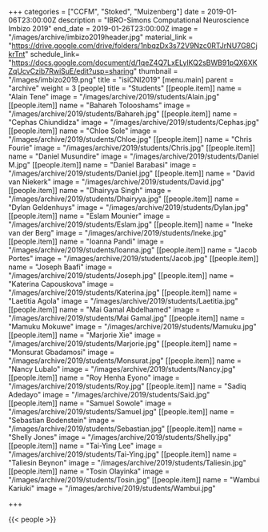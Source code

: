 +++
categories = ["CCFM", "Stoked", "Muizenberg"]
date = 2019-01-06T23:00:00Z
description = "IBRO-Simons Computational Neuroscience Imbizo 2019"
end_date = 2019-01-26T23:00:00Z
image = "/images/archive/imbizo2019header.jpg"
material_link = "https://drive.google.com/drive/folders/1nbqzDx3s72V9Nzc0RTJrNU7G8CjkrTnt"
schedule_link= "https://docs.google.com/document/d/1qeZ4Q7LxELylKQ2sBWB91pQX6XKZqUcvCzib7RwiSuE/edit?usp=sharing"
thumbnail = "/images/imbizo2019.png"
title = "isiCNI2019"
[menu.main]
parent = "archive"
weight = 3
[people]
title = "Students"
[[people.item]]
name = "Alain Tene"
image = "/images/archive/2019/students/Alain.jpg"
[[people.item]]
name = "Bahareh Tolooshams"
image = "/images/archive/2019/students/Bahareh.jpg"
[[people.item]]
name = "Cephas Chiundidza"
image = "/images/archive/2019/students/Cephas.jpg"
[[people.item]]
name = "Chloe Sole"
image = "/images/archive/2019/students/Chloe.jpg"
[[people.item]]
name = "Chris Fourie"
image = "/images/archive/2019/students/Chris.jpg"
[[people.item]]
name = "Daniel Musundire"
image = "/images/archive/2019/students/Daniel M.jpg"
[[people.item]]
name = "Daniel Barabasi"
image = "/images/archive/2019/students/Daniel.jpg"
[[people.item]]
name = "David van Niekerk"
image = "/images/archive/2019/students/David.jpg"
[[people.item]]
name = "Dhairyya Singh"
image = "/images/archive/2019/students/Dhairyya.jpg"
[[people.item]]
name = "Dylan Geldenhuys"
image = "/images/archive/2019/students/Dylan.jpg"
[[people.item]]
name = "Eslam Mounier"
image = "/images/archive/2019/students/Eslam.jpg"
[[people.item]]
name = "Ineke van der Berg"
image = "/images/archive/2019/students/Ineke.jpg"
[[people.item]]
name = "Ioanna Pandi"
image = "/images/archive/2019/students/Ioanna.jpg"
[[people.item]]
name = "Jacob Portes"
image = "/images/archive/2019/students/Jacob.jpg"
[[people.item]]
name = "Joseph Baafi"
image = "/images/archive/2019/students/Joseph.jpg"
[[people.item]]
name = "Katerina Capouskova"
image = "/images/archive/2019/students/Katerina.jpg"
[[people.item]]
name = "Laetitia Agola"
image = "/images/archive/2019/students/Laetitia.jpg"
[[people.item]]
name = "Mai Gamal Abdelhamed"
image = "/images/archive/2019/students/Mai Gamal.jpg"
[[people.item]]
name = "Mamuku Mokuwe"
image = "/images/archive/2019/students/Mamuku.jpg"
[[people.item]]
name = "Marjorie Xie"
image = "/images/archive/2019/students/Marjorie.jpg"
[[people.item]]
name = "Monsurat Gbadamosi"
image = "/images/archive/2019/students/Monsurat.jpg"
[[people.item]]
name = "Nancy Lubalo"
image = "/images/archive/2019/students/Nancy.jpg"
[[people.item]]
name = "Roy Henha Eyono"
image = "/images/archive/2019/students/Roy.jpg"
[[people.item]]
name = "Sadiq Adedayo"
image = "/images/archive/2019/students/Said.jpg"
[[people.item]]
name = "Samuel Sowole"
image = "/images/archive/2019/students/Samuel.jpg"
[[people.item]]
name = "Sebastian Bodenstein"
image = "/images/archive/2019/students/Sebastian.jpg"
[[people.item]]
name = "Shelly Jones"
image = "/images/archive/2019/students/Shelly.jpg"
[[people.item]]
name = "Tai-Ying Lee"
image = "/images/archive/2019/students/Tai-Ying.jpg"
[[people.item]]
name = "Taliesin Beynon"
image = "/images/archive/2019/students/Taliesin.jpg"
[[people.item]]
name = "Tosin Olayinka"
image = "/images/archive/2019/students/Tosin.jpg"
[[people.item]]
name = "Wambui Kariuki"
image = "/images/archive/2019/students/Wambui.jpg"

+++

<!--more-->
{{< people >}}
